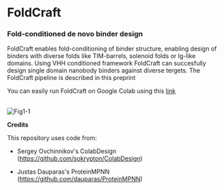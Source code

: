 <h1>FoldCraft</h1>

<h3>Fold-conditioned de novo binder design</h3>
FoldCraft enables fold-conditioning of binder structure, enabling design of binders with diverse folds like TIM-barrels, solenoid folds or Ig-like domains. 
Using VHH conditioned framework FoldCraft can succesfully design single domain nanobody binders against diverse tergets. The FoldCraft pipeline is described in this preprint

You can easily run FoldCraft on Google Colab using this [link]([**url**](https://colab.research.google.com/drive/1q4DksUdJP0n1aLWF_RnupDSgrdJEhXlX?authuser=1))
<br>
<br>


![Fig1-1](https://github.com/user-attachments/assets/b7612207-be45-410d-aaff-fc2586ea765e)


**Credits**

This repository uses code from:

* Sergey Ovchinnikov's ColabDesign (https://github.com/sokrypton/ColabDesign)

* Justas Dauparas's ProteinMPNN (https://github.com/dauparas/ProteinMPNN)
